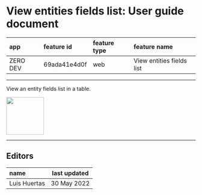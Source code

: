# View entities fields list: User guide document

| app      | feature id   | feature type | feature name              |
| :------- | :----------- | :----------- | :------------------------ |
| ZERO DEV | 69ada41e4d0f | web          | View entities fields list |

---

View an entity fields list in a table.

<a href="https://drive.google.com/file/d/1vp8yMrJL04c27LH0lFfuBVk3KYuWJqUk/view?usp=sharing">
    <img src="https://i.ibb.co/rt0Hf3q/video.png" width="100">
</a>

---

## Editors

| name         | last updated |
| :----------- | ------------ |
| Luis Huertas | 30 May 2022  |
